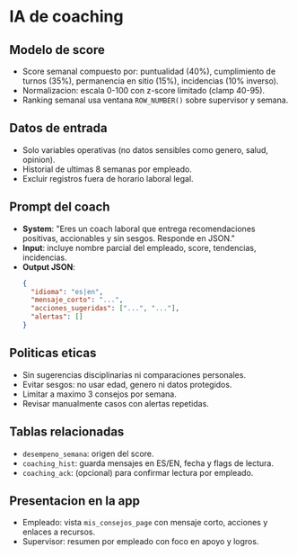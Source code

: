 # IA de coaching

## Modelo de score
- Score semanal compuesto por: puntualidad (40%), cumplimiento de turnos (35%), permanencia en sitio (15%), incidencias (10% inverso).
- Normalizacion: escala 0-100 con z-score limitado (clamp 40-95).
- Ranking semanal usa ventana `ROW_NUMBER()` sobre supervisor y semana.

## Datos de entrada
- Solo variables operativas (no datos sensibles como genero, salud, opinion).
- Historial de ultimas 8 semanas por empleado.
- Excluir registros fuera de horario laboral legal.

## Prompt del coach
- **System**: "Eres un coach laboral que entrega recomendaciones positivas, accionables y sin sesgos. Responde en JSON."
- **Input**: incluye nombre parcial del empleado, score, tendencias, incidencias.
- **Output JSON**:
  ```json
  {
    "idioma": "es|en",
    "mensaje_corto": "...",
    "acciones_sugeridas": ["...", "..."],
    "alertas": []
  }
  ```

## Politicas eticas
- Sin sugerencias disciplinarias ni comparaciones personales.
- Evitar sesgos: no usar edad, genero ni datos protegidos.
- Limitar a maximo 3 consejos por semana.
- Revisar manualmente casos con alertas repetidas.

## Tablas relacionadas
- `desempeno_semana`: origen del score.
- `coaching_hist`: guarda mensajes en ES/EN, fecha y flags de lectura.
- `coaching_ack`: (opcional) para confirmar lectura por empleado.

## Presentacion en la app
- Empleado: vista `mis_consejos_page` con mensaje corto, acciones y enlaces a recursos.
- Supervisor: resumen por empleado con foco en apoyo y logros.
